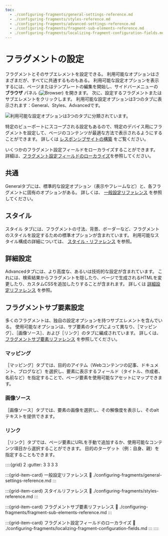 ```yaml
---
toc:
  - ./configuring-fragments/general-settings-reference.md
  - ./configuring-fragments/styles-reference.md
  - ./configuring-fragments/advanced-settings-reference.md
  - ./configuring-fragments/fragment-sub-elements-reference.md
  - ./configuring-fragments/localizing-fragment-configuration-fields.md
---
```

# フラグメントの設定

フラグメントとそのサブエレメントを設定できる。 利用可能なオプションはさまざまだが、すべてに共通するものもある。 利用可能な設定オプションを表示するには、ページまたはテンプレートの編集を開始し、サイドバーメニューの **ブラウザ** パネル (![Browser](../../../../images/icon-hierarchy.png)) を開きます。 次に、設定するフラグメントまたはサブエレメントをクリックします。 利用可能な設定オプションは3つのタブに表示されます：General、Styles、Advancedです。

![利用可能な設定オプションは3つのタブに分類されています。](./configuring-fragments/images/01.png)

特定のビューポートにスコープされる設定もあるので、特定のデバイス用にフラグメントを設定して、ページのコンテンツが最適な方法で表示されるようにすることができます。 詳しくは [レスポンシブサイトの構築](../../../optimizing-sites/building-a-responsive-site.md) をご覧ください。

いくつかのフラグメント設定フィールドをローカライズすることができます。 詳細は、[フラグメント設定フィールドのローカライズ](./configuring-fragments/localizing-fragment-configuration-fields.md)を参照してください。

## 共通

Generalタブには、標準的な設定オプション（表示やフレームなど）と、各フラグメントに固有のオプションがある。 詳しくは、 [一般設定リファレンス](./configuring-fragments/general-settings-reference.md) を参照してください。

## スタイル

スタイル タブには、フラグメントの寸法、背景、ボーダーなど、フラグメントのスタイルを設定するための標準オプションが含まれています。 利用可能なスタイル構成の詳細については、 [スタイル・リファレンス](./configuring-fragments/styles-reference.md) を参照。

## 詳細設定

Advancedタブには、より高度な、あるいは技術的な設定が含まれています。 これには、検索結果からフラグメントを隠したり、ページで生成されるHTMLを変更したり、カスタムCSSを追加したりすることが含まれます。 詳しくは [詳細設定リファレンス](./configuring-fragments/advanced-settings-reference.md) を参照。

## フラグメントサブ要素設定

多くのフラグメントは、独自の設定オプションを持つサブエレメントを含んでいる。 使用可能なオプションは、サブ要素のタイプによって異なり、［マッピング］、［画像ソース］、および［リンク］のタブに編成されています。 詳しくは、 [フラグメントサブ要素リファレンス](./configuring-fragments/fragment-sub-elements-reference.md) を参照してください。

### マッピング

［マッピング］タブでは、目的のアイテム（Webコンテンツの記事、ドキュメント、ブログなど）を選択し、要素に表示するフィールド（タイトル、作成者、名前など）を指定することで、ページ要素を使用可能なアセットにマップできます。

### 画像ソース

［画像ソース］タブでは、要素の画像を選択し、その解像度を表示し、そのaltテキストを提供できます。

### リンク

［リンク］タブでは、ページ要素にURLを手動で追加するか、使用可能なコンテンツ項目から選択することができます。 目的のターゲット（例：自身、親）を指定することもできます。

::::{grid} 2
:gutter: 3 3 3 3

:::{grid-item-card} 一般設定リファレンス
:link: ./configuring-fragments/general-settings-reference.md
:::

:::{grid-item-card} スタイルリファレンス
:link: ./configuring-fragments/styles-reference.md
:::

:::{grid-item-card} フラグメントサブ要素リファレンス
:link: ./configuring-fragments/fragment-sub-elements-reference.md
:::

:::{grid-item-card} フラグメント設定フィールドのローカライズ
:link: ./configuring-fragments/localizing-fragment-configuration-fields.md
:::
::::
